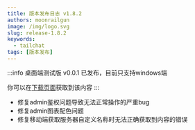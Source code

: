 ```yaml
---
title: 版本发布日志 v1.8.2
authors: moonrailgun
image: /img/logo.svg
slug: release-1.8.2
keywords:
  - tailchat
tags: [版本发布]
---
```


:::info
桌面端测试版 v0.0.1 已发布，目前只支持windows端

你可以在[下载页面](https://tailchat.msgbyte.com/zh-Hans/downloads)获取到该内容 
:::

- 修复admin鉴权问题导致无法正常操作的严重bug
- 修复admin图表配色问题
- 修复移动端获取服务器自定义名称时无法正确获取到内容的错误
